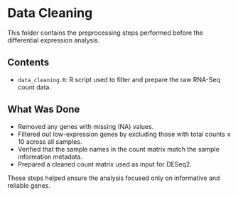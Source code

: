 # Data Cleaning

This folder contains the preprocessing steps performed before the differential expression analysis.

## Contents
- `data_cleaning.R`: R script used to filter and prepare the raw RNA-Seq count data.

## What Was Done
- Removed any genes with missing (NA) values.
- Filtered out low-expression genes by excluding those with total counts ≤ 10 across all samples.
- Verified that the sample names in the count matrix match the sample information metadata.
- Prepared a cleaned count matrix used as input for DESeq2.

These steps helped ensure the analysis focused only on informative and reliable genes.
